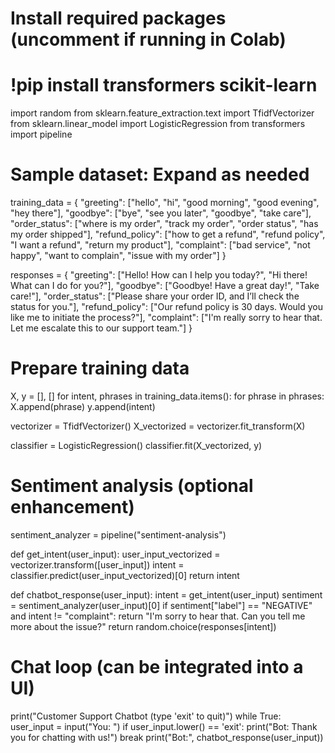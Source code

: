 # Install required packages (uncomment if running in Colab)
# !pip install transformers scikit-learn

import random
from sklearn.feature_extraction.text import TfidfVectorizer
from sklearn.linear_model import LogisticRegression
from transformers import pipeline

# Sample dataset: Expand as needed
training_data = {
    "greeting": ["hello", "hi", "good morning", "good evening", "hey there"],
    "goodbye": ["bye", "see you later", "goodbye", "take care"],
    "order_status": ["where is my order", "track my order", "order status", "has my order shipped"],
    "refund_policy": ["how to get a refund", "refund policy", "I want a refund", "return my product"],
    "complaint": ["bad service", "not happy", "want to complain", "issue with my order"]
}

responses = {
    "greeting": ["Hello! How can I help you today?", "Hi there! What can I do for you?"],
    "goodbye": ["Goodbye! Have a great day!", "Take care!"],
    "order_status": ["Please share your order ID, and I’ll check the status for you."],
    "refund_policy": ["Our refund policy is 30 days. Would you like me to initiate the process?"],
    "complaint": ["I'm really sorry to hear that. Let me escalate this to our support team."]
}

# Prepare training data
X, y = [], []
for intent, phrases in training_data.items():
    for phrase in phrases:
        X.append(phrase)
        y.append(intent)

vectorizer = TfidfVectorizer()
X_vectorized = vectorizer.fit_transform(X)

classifier = LogisticRegression()
classifier.fit(X_vectorized, y)

# Sentiment analysis (optional enhancement)
sentiment_analyzer = pipeline("sentiment-analysis")

def get_intent(user_input):
    user_input_vectorized = vectorizer.transform([user_input])
    intent = classifier.predict(user_input_vectorized)[0]
    return intent

def chatbot_response(user_input):
    intent = get_intent(user_input)
    sentiment = sentiment_analyzer(user_input)[0]
    if sentiment["label"] == "NEGATIVE" and intent != "complaint":
        return "I'm sorry to hear that. Can you tell me more about the issue?"
    return random.choice(responses[intent])

# Chat loop (can be integrated into a UI)
print("Customer Support Chatbot (type 'exit' to quit)")
while True:
    user_input = input("You: ")
    if user_input.lower() == 'exit':
        print("Bot: Thank you for chatting with us!")
        break
    print("Bot:", chatbot_response(user_input))
